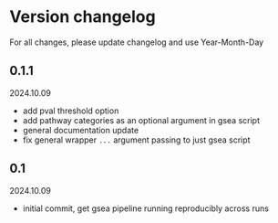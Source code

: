 # Version changelog

For all changes, please update changelog and use Year-Month-Day


## 0.1.1
2024.10.09
- add pval threshold option
- add pathway categories as an optional argument in gsea script
- general documentation update
- fix general wrapper `...` argument passing to just gsea script

## 0.1
2024.10.09
- initial commit, get gsea pipeline running reproducibly across runs